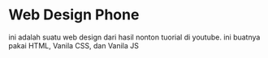# Web Design Phone

ini adalah suatu web design dari hasil nonton tuorial di youtube. ini buatnya pakai HTML, Vanila CSS, dan Vanila JS
